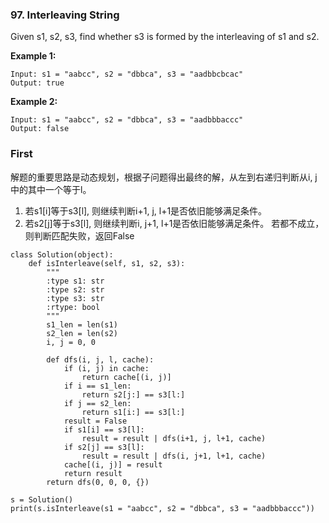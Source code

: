 ### 97. Interleaving String
Given s1, s2, s3, find whether s3 is formed by the interleaving of s1 and s2.

**Example 1:**

```
Input: s1 = "aabcc", s2 = "dbbca", s3 = "aadbbcbcac"
Output: true
```
**Example 2:**

```
Input: s1 = "aabcc", s2 = "dbbca", s3 = "aadbbbaccc"
Output: false
```



### First
解题的重要思路是动态规划，根据子问题得出最终的解，从左到右递归判断从i, j中的其中一个等于l。
1. 若s1[i]等于s3[l], 则继续判断i+1, j, l+1是否依旧能够满足条件。
2. 若s2[j]等于s3[l], 则继续判断i, j+1, l+1是否依旧能够满足条件。
若都不成立，则判断匹配失败，返回False
```
class Solution(object):
    def isInterleave(self, s1, s2, s3):
        """
        :type s1: str
        :type s2: str
        :type s3: str
        :rtype: bool
        """
        s1_len = len(s1)
        s2_len = len(s2)
        i, j = 0, 0

        def dfs(i, j, l, cache):
            if (i, j) in cache:
                return cache[(i, j)]
            if i == s1_len:
                return s2[j:] == s3[l:]
            if j == s2_len:
                return s1[i:] == s3[l:]
            result = False
            if s1[i] == s3[l]:
                result = result | dfs(i+1, j, l+1, cache)
            if s2[j] == s3[l]:
                result = result | dfs(i, j+1, l+1, cache)
            cache[(i, j)] = result
            return result
        return dfs(0, 0, 0, {})

s = Solution()
print(s.isInterleave(s1 = "aabcc", s2 = "dbbca", s3 = "aadbbbaccc"))
```

